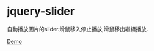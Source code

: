 # jquery-slider

自動播放圖片的slider.滑鼠移入停止播放,滑鼠移出繼續播放.

[Demo](https://codepen.io/huangaho423/pen/NWqvYbV)
